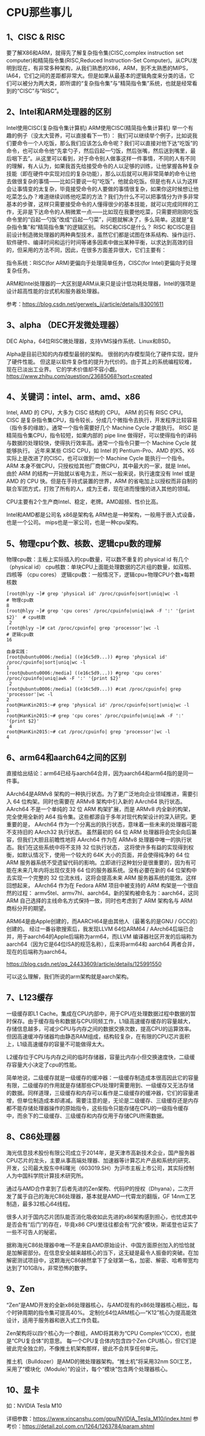 # CPU那些事儿

## 1、CISC & RISC
要了解X86和ARM，就得先了解复杂指令集(CISC,complex instruction set computer)和精简指令集(RISC,Reduced Instruction-Set Computer)。从CPU发明到现在，有非常多种架构，从我们熟悉的X86，ARM，到不太熟悉的MIPS，IA64，它们之间的差距都非常大。但是如果从最基本的逻辑角度来分类的话，它们可以被分为两大类，即所谓的“复杂指令集”与“精简指令集”系统，也就是经常看到的“CISC”与“RISC”。

## 2、Intel和ARM处理器的区别
Intel使用CISC(复杂指令集计算机)
ARM使用CISC(精简指令集计算机)
举一个有趣的例子（没太大营养，可以直接看下一节）：
我们可以继续举个例子，比如说我们要命令一个人吃饭，那么我们应该怎么命令呢？我们可以直接对他下达“吃饭”的命令，也可以命令他“先拿勺子，然后舀起一勺饭，然后张嘴，然后送到嘴里，最后咽下去”。从这里可以看到，对于命令别人做事这样一件事情，不同的人有不同的理解，有人认为，如果我首先给接受命令的人以足够的训练，让他掌握各种复杂技能（即在硬件中实现对应的复杂功能），那么以后就可以用非常简单的命令让他去做很复杂的事情——比如只要说一句“吃饭”，他就会吃饭。但是也有人认为这样会让事情变的太复杂，毕竟接受命令的人要做的事情很复杂，如果你这时候想让他吃菜怎么办？难道继续训练他吃菜的方法？我们为什么不可以把事情分为许多非常基本的步骤，这样只需要接受命令的人懂得很少的基本技能，就可以完成同样的工作，无非是下达命令的人稍微累一点——比如现在我要他吃菜，只需要把刚刚吃饭命令里的“舀起一勺饭”改成“舀起一勺菜”，问题就解决了，多么简单。这就是“复杂指令集”和“精简指令集”的逻辑区别。
RISC和CISC是什么？
RISC 和CISC是目前设计制造微处理器的两种典型技术，虽然它们都是试图在体系结构、操作运行、软件硬件、编译时间和运行时间等诸多因素中做出某种平衡，以求达到高效的目的，但采用的方法不同，因此，在很多方面差异很大，它们主要有：

指令系统：RISC(for ARM)更偏向于处理简单任务，CISC(for Intel)更偏向于处理复杂任务。

ARM和Intel处理器的一大区别是ARM从来只是设计低功耗处理器，Intel的强项是设计超高性能的台式机和服务器处理器。

参考：https://blog.csdn.net/gerwels_ji/article/details/83001611

## 3、alpha （DEC开发微处理器）
DEC Alpha，64位RISC微处理器，支持VMS操作系统、Linux和BSD。

Alpha是目前已知的内存模型最弱的架构。
很弱的内存模型简化了硬件实现，提升了硬件性能。
但这是以软件复杂性的提升为代价的。由于其上的系统编程较难，现在已淡出工业界。
它的学术价值却不容小觑。
https://www.zhihu.com/question/23685068?sort=created

## 4、关键词：intel、arm、amd、x86
Intel, AMD 的 CPU，大多为 CISC 结构的 CPU。
ARM 的只有 RISC CPU。
CISC 是复杂指令集CPU，指令较长，分成几个微指令去执行，开发程序比较容易（指令多的缘故）。通常一个指令需要好几个 Machine Cycle 才能执行。
RISC 是精简指令集CPU，指令较短，如果内部的 pipe line 做得好，可以使得指令的译码与数据的处理较快，使得执行效率高。通常一个指令只要一个 Machine Cycle 就能够执行。
近年来某些 CISC CPU，如 Intel 的 Pentium-Pro、AMD 的K5、K6 实际上是改进了的CISC，也可以做到一个 Machine Cycle 能执行一个指令。
ARM 本身不做CPU，只授权给其他厂商做CPU，其中最大的一家，就是 Intel。
由於 ARM 的结构一开始就以省电为主，所以一般来说，执行速度没有 Intel 或是 AMD 的 CPU 快。但是在手持式装置的世界，ARM 的省电加上以授权而非自制的联合军团方式，打败了所有的人，成为王者，现在进而慢慢的进入其他的领域。


CPU主要有2个生产商Intel、稳定，老牌。AMD超频、性价比高。


Intel和AMD都是公司名
x86是架构名
ARM也是一种架构，一般用于嵌入式设备，也是一个公司。
mips也是一家公司，也是一种cpu架构。

## 5、物理cpu个数、核数、逻辑cpu数的理解
物理cpu数：主板上实际插入的cpu数量，可以数不重复的 physical id 有几个（physical id）
cpu核数：单块CPU上面能处理数据的芯片组的数量，如双核、四核等 （cpu cores）
逻辑cpu数：一般情况下，逻辑cpu=物理CPU个数×每颗核数

```
[root@hlyy ~]# grep 'physical id' /proc/cpuinfo|sort|uniq|wc -l             # 物理cpu数
8
[root@hlyy ~]# grep 'cpu cores' /proc/cpuinfo|uniq|awk -F ':' '{print $2}'  # cpu核数
 2
[root@hlyy ~]# cat /proc/cpuinfo| grep 'processor'|wc -l					# 逻辑cpu数
16

自身实践：
[root@ubuntu0006:/media] ((e16c5d9...)) #grep 'physical id' /proc/cpuinfo|sort|uniq|wc -l
1
[root@ubuntu0006:/media] ((e16c5d9...)) #grep 'cpu cores' /proc/cpuinfo|uniq|awk -F ':' '{print $2}'
 2
[root@ubuntu0006:/media] ((e16c5d9...)) #cat /proc/cpuinfo| grep 'processor'|wc -l
2
root@HanKin2015:~# grep 'physical id' /proc/cpuinfo|sort|uniq|wc -l
1
root@HanKin2015:~# grep 'cpu cores' /proc/cpuinfo|uniq|awk -F ':' '{print $2}'
 4
root@HanKin2015:~# cat /proc/cpuinfo| grep 'processor'|wc -l
4
```

## 6、arm64和aarch64之间的区别
直接给出结论：arm64已经与aarch64合并，因为aarch64和arm64指的是同一件事。

AArch64是ARMv8 架构的一种执行状态。为了更广泛地向企业领域推进，需要引入 64 位构架。同时也需要在 ARMv8 架构中引入新的 AArch64 执行状态。AArch64 不是一个单纯的 32 位 ARM 构架扩展，而是 ARMv8 内全新的构架，完全使用全新的 A64 指令集。这些都源自于多年对现代构架设计的深入研究。更重要的是， AArch64 作为一个分离出的执行状态，意味着一些未来的处理器可能不支持旧的 AArch32 执行状态。 虽然最初的 64 位 ARM 处理器将会完全向后兼容，但我们大胆且前瞻性地将 AArch64 作为在 ARMv8 处理器中唯一的执行状态。我们在这些系统中将不支持 32 位执行状态， 这将使许多有益的实现得到权衡，如默认情况下，使用一个较大的 64K 大小的页面，并会使得纯净的 64 位 ARM 服务器系统不受遗留代码的影响。立即进行这种划分是很重要的，因为有可能在未来几年内将出现仅支持 64 位的服务器系统。没有必要在新的 64 位架构中去实现一个完整的 32 位流水线，这将会提高未来 ARM 服务器系统的能效。这样回想起来， AArch64 作为在 Fedora ARM 项目中被支持的 ARM 构架是一个很自然的过程： armv5tel、armv7hl、aarch64。新的架构被命名为：aarch64，这同 ARM 自己选择的主线命名方式保持一致，同时也考虑到了 ARM 架构名与 ARM 商标分开的期望。

ARM64是由Apple创建的，而AARCH64是由其他人（最著名的是GNU / GCC的）创建的。
经过一番谷歌搜索后，我发现LLVM 64位ARM64 / AArch64后端已合并，用于aarch64的Apple后端称为arm64，而LLVM 编译器社区开发的后端称为aarch64（因为它是64位ISA的规范名称），后来将arm64和 aarch64 两者合并，现在的后端称为aarch64。

https://blog.csdn.net/qq_24433609/article/details/125991550

可以这么理解，我们所说的arm架构就是aarch架构。

## 7、L123缓存
一级缓存即L1 Cache。集成在CPU内部中，用于CPU在处理数据过程中数据的暂时保存。由于缓存指令和数据与CPU同频工作，L1级高速缓存缓存的容量越大，存储信息越多，可减少CPU与内存之间的数据交换次数，提高CPU的运算效率。但因高速缓冲存储器均由静态RAM组成，结构较复杂，在有限的CPU芯片面积上，L1级高速缓存的容量不可能做得太大。

L2缓存位于CPU与内存之间的临时存储器，容量比内存小但交换速度快，二级缓存容量大小决定了cpu的性能。

简单地说，二级缓存就是一级缓存的缓冲器：一级缓存制造成本很高因此它的容量有限，二级缓存的作用就是存储那些CPU处理时需要用到、一级缓存又无法存储的数据。同样道理，三级缓存和内存可以看作是二级缓存的缓冲器，它们的容量递增，但单位制造成本却递减。需要注意的是，无论是二级缓存、三级缓存还是内存都不能存储处理器操作的原始指令，这些指令只能存储在CPU的一级指令缓存中，而余下的二级缓存、三级缓存和内存仅用于存储CPU所需数据。

## 8、C86处理器
海光信息技术股份有限公司成立于2014年，是天津市高新技术企业，国产服务器CPU芯片的龙头，主要从事高端处理器、加速器等计算芯片产品和系统的研究、开发，公司最大股东中科曙光（603019.SH）为沪市主板上市公司，其实际控制人为中国科学院计算技术研究所。

通过与AMD合作拿到了后者先进的Zen架构、代码IP的授权（Dhyana），二次开发了属于自己的海光C86处理器，基本就是AMD一代霄龙的翻版，GF 14nm工艺制造，最多32核心64线程。

很多人对于国内芯片团队能否消化吸收如此先进的x86架构感到担心，也忧虑其中是否会有“后门”的存在，毕竟x86 CPU里往往都会有“冗余”模块，斯诺登也证实了一些不可告人的秘密。

据称海光C86处理器中唯一不是来自AMD原始设计、中国方面原创加入的恰恰就是加解密部分。在信息安全越来越核心的当下，这无疑是最令人振奋的突破。在加解密测试项目中，这颗海光C86赫然拿下了全球第一名，加密、解密、哈希带宽均达到了101GB/s，非常恐怖的数字。

## 9、Zen
“Zen”是AMD开发的全新x86处理器核心，与AMD现有的x86处理器核心相比，每个时钟周期的指令集可提高40%。 定制化64位ARM核心—“K12”核心为提高能效设计，适用于服务器和嵌入式工作负载。

Zen架构将以四个核心为一个群组，AMD将其称为“CPU Complex”(CCX)，也就是“CPU复合体”的意思。
每一个CPU复合体内包含四个Zen CPU核心，但它们是彼此完全独立的，不像推土机架构那样，彼此不会共享任何单元。

推土机（Bulldozer）是AMD的微处理器架构。“推土机”将采用32nm SOI工艺，采用了“模块化（Module）”的设计，每个“模块”包含两个处理器核心。

## 10、显卡
如：NVIDIA Tesla M10

详细参数：https://www.xincanshu.com/gpu/NVIDIA_Tesla_M10/index.html
参考价：https://detail.zol.com.cn/1264/1263784/param.shtml

